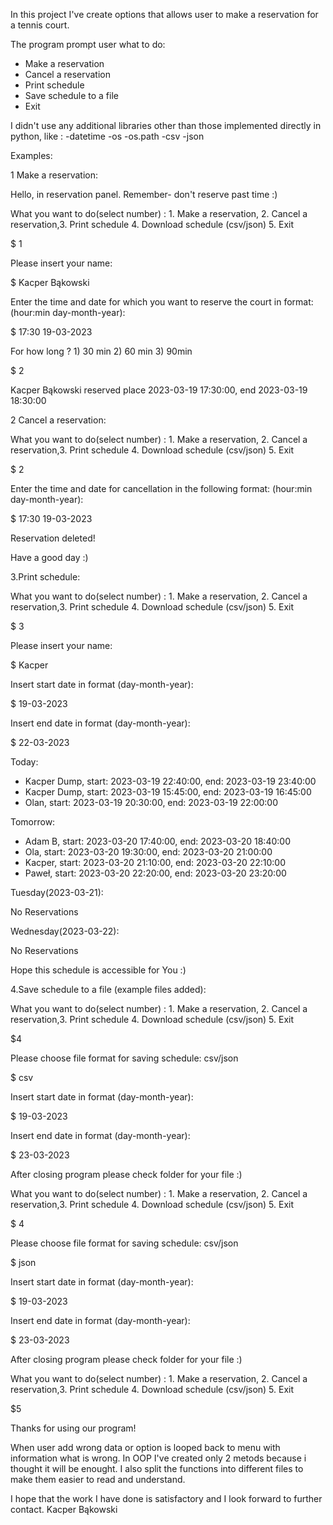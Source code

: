 In this project I've create options that allows user to make a reservation for a tennis court.

The program prompt user what to do:
* Make a reservation
* Cancel a reservation
* Print schedule
* Save schedule to a file
* Exit

I didn't use any additional libraries other than those implemented directly in python, like :
-datetime
-os
-os.path
-csv
-json

Examples:

1 Make a reservation:

Hello, in reservation panel. Remember- don't reserve past time :)

What you want to do(select number) : 1. Make a reservation, 2. Cancel a reservation,3. Print schedule 4. Download schedule (csv/json)  5. Exit

$ 1

Please insert your name:

$ Kacper Bąkowski

Enter the time and date for which you want to reserve the court in format: (hour:min day-month-year): 

$ 17:30 19-03-2023

For how long ? 1) 30 min 2) 60 min 3) 90min

$ 2

Kacper Bąkowski reserved place 2023-03-19 17:30:00, end 2023-03-19 18:30:00



2 Cancel a reservation:

What you want to do(select number) : 1. Make a reservation, 2. Cancel a reservation,3. Print schedule 4. Download schedule (csv/json)  5. Exit

$ 2

Enter the time and date for cancellation in the following format: (hour:min day-month-year):

$ 17:30 19-03-2023

Reservation deleted!

Have a good day :)


3.Print schedule:

What you want to do(select number) : 1. Make a reservation, 2. Cancel a reservation,3. Print schedule 4. Download schedule (csv/json)  5. Exit

$ 3

Please insert your name: 

$ Kacper

Insert start date in format (day-month-year): 

$ 19-03-2023

Insert end date in format (day-month-year): 

$ 22-03-2023

Today:

* Kacper Dump, start: 2023-03-19 22:40:00, end: 2023-03-19 23:40:00
* Kacper Dump, start: 2023-03-19 15:45:00, end: 2023-03-19 16:45:00
* Olan, start: 2023-03-19 20:30:00, end: 2023-03-19 22:00:00

Tomorrow:
* Adam B, start: 2023-03-20 17:40:00, end: 2023-03-20 18:40:00
* Ola, start: 2023-03-20 19:30:00, end: 2023-03-20 21:00:00
* Kacper, start: 2023-03-20 21:10:00, end: 2023-03-20 22:10:00
* Paweł, start: 2023-03-20 22:20:00, end: 2023-03-20 23:20:00

Tuesday(2023-03-21):

No Reservations

Wednesday(2023-03-22):

No Reservations

Hope this schedule is accessible for You :)



4.Save schedule to a file (example files added):

What you want to do(select number) : 1. Make a reservation, 2. Cancel a reservation,3. Print schedule 4. Download schedule (csv/json)  5. Exit

$4

Please choose file format for saving schedule: csv/json

$ csv

Insert start date in format (day-month-year): 

$ 19-03-2023

Insert end date in format (day-month-year): 

$ 23-03-2023

After closing program please check folder for your file :)

What you want to do(select number) : 1. Make a reservation, 2. Cancel a reservation,3. Print schedule 4. Download schedule (csv/json)  5. Exit

$ 4

Please choose file format for saving schedule: csv/json

$ json

Insert start date in format (day-month-year): 

$ 19-03-2023

Insert end date in format (day-month-year): 

$ 23-03-2023

After closing program please check folder for your file :)

What you want to do(select number) : 1. Make a reservation, 2. Cancel a reservation,3. Print schedule 4. Download schedule (csv/json)  5. Exit

$5

Thanks for using our program!


When user add wrong data or option is looped back to menu with information what is wrong.
In OOP I've created only 2 metods because i thought it will be enought.
I also split the functions into different files to make them easier to read and understand.

I hope that the work I have done is satisfactory and I look forward to further contact.
Kacper Bąkowski







